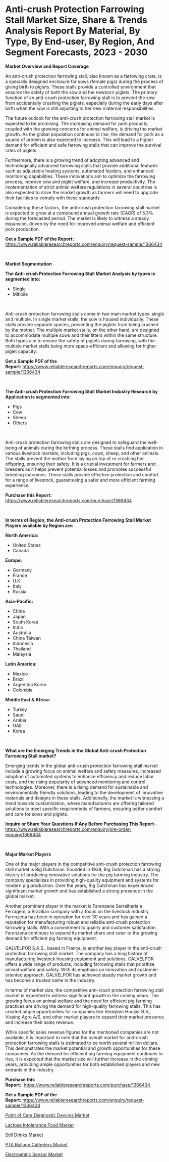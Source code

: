 <p><h1>Anti-crush Protection Farrowing Stall Market Size, Share & Trends Analysis Report By Material, By Type, By End-user, By Region, And Segment Forecasts, 2023 - 2030</h1></p><p><strong>Market Overview and Report Coverage</strong></p>
<p><p>An anti-crush protection farrowing stall, also known as a farrowing crate, is a specially designed enclosure for sows (female pigs) during the process of giving birth to piglets. These stalls provide a controlled environment that ensures the safety of both the sow and the newborn piglets. The primary function of an anti-crush protection farrowing stall is to prevent the sow from accidentally crushing the piglets, especially during the early days after birth when the sow is still adjusting to her new maternal responsibilities.</p><p>The future outlook for the anti-crush protection farrowing stall market is expected to be promising. The increasing demand for pork products, coupled with the growing concerns for animal welfare, is driving the market growth. As the global population continues to rise, the demand for pork as a source of protein is also expected to increase. This will lead to a higher demand for efficient and safe farrowing stalls that can improve the survival rates of piglets.</p><p>Furthermore, there is a growing trend of adopting advanced and technologically advanced farrowing stalls that provide additional features such as adjustable heating systems, automated feeders, and enhanced monitoring capabilities. These innovations aim to optimize the farrowing process, improve sow and piglet welfare, and increase productivity. The implementation of strict animal welfare regulations in several countries is also expected to drive the market growth as farmers will need to upgrade their facilities to comply with these standards.</p><p>Considering these factors, the anti-crush protection farrowing stall market is expected to grow at a compound annual growth rate (CAGR) of 5.3% during the forecasted period. The market is likely to witness a steady expansion, driven by the need for improved animal welfare and efficient pork production.</p></p>
<p><strong>Get a Sample PDF of the Report:</strong> <a href="https://www.reliableresearchreports.com/enquiry/request-sample/1366434">https://www.reliableresearchreports.com/enquiry/request-sample/1366434</a></p>
<p>&nbsp;</p>
<p><strong>Market Segmentation</strong></p>
<p><strong>The Anti-crush Protection Farrowing Stall Market Analysis by types is segmented into:</strong></p>
<p><ul><li>Single</li><li>Mitipile</li></ul></p>
<p>&nbsp;</p>
<p><p>Anti-crush protection farrowing stalls come in two main market types: single and multiple. In single market stalls, the sow is housed individually. These stalls provide separate spaces, preventing the piglets from being crushed by the mother. The multiple market stalls, on the other hand, are designed to accommodate multiple sows and their litters within the same structure. Both types aim to ensure the safety of piglets during farrowing, with the multiple market stalls being more space-efficient and allowing for higher piglet capacity.</p></p>
<p><strong>Get a Sample PDF of the Report:</strong>&nbsp;<a href="https://www.reliableresearchreports.com/enquiry/request-sample/1366434">https://www.reliableresearchreports.com/enquiry/request-sample/1366434</a></p>
<p>&nbsp;</p>
<p><strong>The Anti-crush Protection Farrowing Stall Market Industry Research by Application is segmented into:</strong></p>
<p><ul><li>Pigs</li><li>Cow</li><li>Sheep</li><li>Others</li></ul></p>
<p>&nbsp;</p>
<p><p>Anti-crush protection farrowing stalls are designed to safeguard the well-being of animals during the birthing process. These stalls find application in various livestock markets, including pigs, cows, sheep, and other animals. The stalls prevent the mother from laying on top of or crushing her offspring, ensuring their safety. It is a crucial investment for farmers and breeders as it helps prevent potential losses and promotes successful breeding outcomes. These stalls provide effective protection and comfort for a range of livestock, guaranteeing a safer and more efficient farming experience.</p></p>
<p><strong>Purchase this Report:</strong>&nbsp; <a href="https://www.reliableresearchreports.com/purchase/1366434">https://www.reliableresearchreports.com/purchase/1366434</a></p>
<p>&nbsp;</p>
<p><strong>In terms of Region, the Anti-crush Protection Farrowing Stall Market Players available by Region are:</strong></p>
<p>
    <p> <strong> North America: </strong>
        <ul>
            <li>United States</li>
            <li>Canada</li>
        </ul>
        </p> 
    <p> <strong> Europe: </strong>
        <ul>
            <li>Germany</li>
            <li>France</li>
            <li>U.K.</li>
            <li>Italy</li>
            <li>Russia</li>
        </ul>
        </p> 
    <p> <strong> Asia-Pacific: </strong>
        <ul>
            <li>China</li>
            <li>Japan</li>
            <li>South Korea</li>
            <li>India</li>
            <li>Australia</li>
            <li>China Taiwan</li>
            <li>Indonesia</li>
            <li>Thailand</li>
            <li>Malaysia</li>
        </ul>
        </p> 
    <p> <strong> Latin America: </strong>
        <ul>
            <li>Mexico</li>
            <li>Brazil</li>
            <li>Argentina Korea</li>
            <li>Colombia</li>
        </ul>
        </p> 
    <p> <strong> Middle East & Africa: </strong>
        <ul>
            <li>Turkey</li>
            <li>Saudi</li>
            <li>Arabia</li>
            <li>UAE</li>
            <li>Korea</li>
        </ul>
    </p>
    </p>
<p>&nbsp;</p>
<p><strong>What are the Emerging Trends in the Global Anti-crush Protection Farrowing Stall market?</strong></p>
<p><p>Emerging trends in the global anti-crush protection farrowing stall market include a growing focus on animal welfare and safety measures, increased adoption of automated systems to enhance efficiency and reduce labor costs, and the rising popularity of advanced monitoring and control technologies. Moreover, there is a rising demand for sustainable and environmentally friendly solutions, leading to the development of innovative materials and designs in these stalls. Additionally, the market is witnessing a trend towards customization, where manufacturers are offering tailored solutions to meet specific requirements of farmers, ensuring better comfort and care for sows and piglets.</p></p>
<p><strong>Inquire or Share Your Questions If Any Before Purchasing This Report</strong>- <a href="https://www.reliableresearchreports.com/enquiry/pre-order-enquiry/1366434">https://www.reliableresearchreports.com/enquiry/pre-order-enquiry/1366434</a></p>
<p>&nbsp;</p>
<p><strong>Major Market Players</strong></p>
<p><p>One of the major players in the competitive anti-crush protection farrowing stall market is Big Dutchman. Founded in 1938, Big Dutchman has a strong history of producing innovative solutions for the pig farming industry. The company specializes in providing high-quality equipment and systems for modern pig production. Over the years, Big Dutchman has experienced significant market growth and has established a strong presence in the global market.</p><p>Another prominent player in the market is Farenzena Serralheria e Ferragem, a Brazilian company with a focus on the livestock industry. Farenzena has been in operation for over 30 years and has gained a reputation for manufacturing robust and reliable anti-crush protection farrowing stalls. With a commitment to quality and customer satisfaction, Farenzena continues to expand its market share and cater to the growing demand for efficient pig farming equipment.</p><p>GALVELPOR S.A.S., based in France, is another key player in the anti-crush protection farrowing stall market. The company has a long history of manufacturing livestock housing equipment and solutions. GALVELPOR offers a wide range of products, including farrowing stalls that prioritize animal welfare and safety. With its emphasis on innovation and customer-oriented approach, GALVELPOR has achieved steady market growth and has become a trusted name in the industry.</p><p>In terms of market size, the competitive anti-crush protection farrowing stall market is expected to witness significant growth in the coming years. The growing focus on animal welfare and the need for efficient pig farming practices are driving the demand for high-quality farrowing stalls. This has created ample opportunities for companies like Vereijken Hooijer B.V., Vissing Agro A/S, and other market players to expand their market presence and increase their sales revenue.</p><p>While specific sales revenue figures for the mentioned companies are not available, it is important to note that the overall market for anti-crush protection farrowing stalls is estimated to be worth several million dollars. This demonstrates the market potential and growth opportunities for these companies. As the demand for efficient pig farming equipment continues to rise, it is expected that the market size will further increase in the coming years, providing ample opportunities for both established players and new entrants in the industry.</p></p>
<p><strong>Purchase this Report:</strong>&nbsp;&nbsp;<a href="https://www.reliableresearchreports.com/purchase/1366434">https://www.reliableresearchreports.com/purchase/1366434</a></p>
<p></p>
<p><strong>Get a Sample PDF of the Report:</strong>&nbsp;<a href="https://www.reliableresearchreports.com/enquiry/request-sample/1366434">https://www.reliableresearchreports.com/enquiry/request-sample/1366434</a></p>
<p><p><a href="https://medium.com/@queenlittle95/point-of-care-diagnostic-devices-market-size-cagr-trends-2024-2030-336df2a79c6b">Point of Care Diagnostic Devices Market</a></p><p><a href="https://www.linkedin.com/pulse/lactose-intolerance-food-market-size-2023-2030-global-jjlve/">Lactose Intolerance Food Market</a></p><p><a href="https://www.linkedin.com/pulse/still-drinks-market-challenges-opportunities-growth-drivers-ba6be/">Still Drinks Market</a></p><p><a href="https://medium.com/@christianhunter987/pta-balloon-catheters-market-size-cagr-trends-2024-2030-712d5af8f732">PTA Balloon Catheters Market</a></p><p><a href="https://www.linkedin.com/pulse/electrostatic-sensor-market-share-amp-new-trends-analysis-bjvee/">Electrostatic Sensor Market</a></p></p>